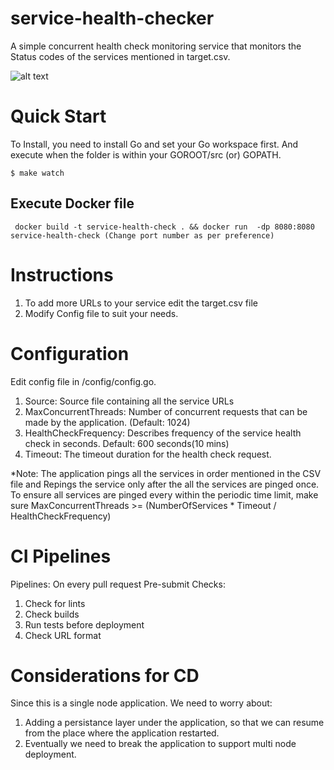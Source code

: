 # service-health-checker
A simple concurrent health check monitoring service that monitors the Status codes of the services mentioned in target.csv.

![alt text](https://user-images.githubusercontent.com/80057294/121485936-4538e000-ca03-11eb-9e9d-1ab25a107c08.png)

# Quick Start

To Install, you need to install Go and set your Go workspace first. And execute when the folder is within your GOROOT/src (or) GOPATH.

```
$ make watch
```

## Execute Docker file
```
 docker build -t service-health-check . && docker run  -dp 8080:8080 service-health-check (Change port number as per preference)
 ```
 
# Instructions
1) To add more URLs to your service edit the target.csv file
2) Modify Config file to suit your needs.

# Configuration
Edit config file in /config/config.go.
1) Source: Source file containing all the service URLs
2) MaxConcurrentThreads: Number of concurrent requests that can be made by the application. (Default: 1024)
3) HealthCheckFrequency: Describes frequency of the service health check in seconds. Default: 600 seconds(10 mins)
4) Timeout: The timeout duration for the health check request.

*Note: The application pings all the services in order mentioned in the CSV file and Repings the service only after the all the services are pinged once. To ensure all services are pinged every within the periodic time limit, make sure MaxConcurrentThreads >= (NumberOfServices * Timeout / HealthCheckFrequency)

# CI Pipelines
Pipelines: On every pull request
Pre-submit Checks:
1) Check for lints
2) Check builds
3) Run tests before deployment
4) Check URL format

# Considerations for CD
Since this is a single node application. We need to worry about:
1) Adding a persistance layer under the application, so that we can resume from the place where the application restarted.
2) Eventually we need to break the application to support multi node deployment.
